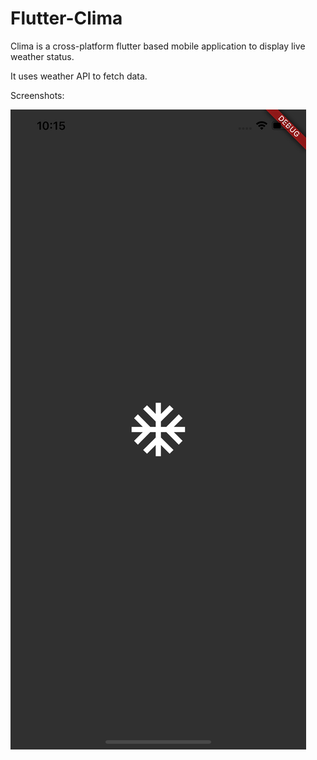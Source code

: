 # Flutter-Clima

Clima is a cross-platform flutter based mobile application to display live weather status.

It uses weather API to fetch data.

Screenshots: 

![](lib/screenshots/Clima_home.png)
